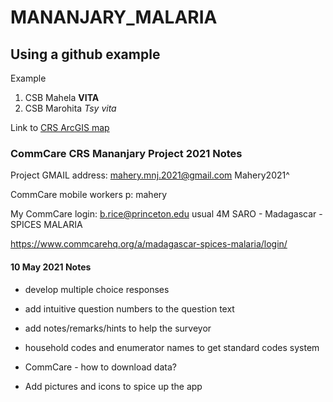 # MANANJARY_MALARIA

## Using a github example

Example

1. CSB Mahela **VITA**
2. CSB Marohita *Tsy vita*

Link to [CRS ArcGIS map](https://www.arcgis.com/home/webmap/viewer.html?webmap=cac11738e4a64619ad2d754bc2bc5acd&extent=46.6619,-21.8945,49.5349,-20.5761)

### CommCare CRS Mananjary Project 2021 Notes

Project GMAIL address:
mahery.mnj.2021@gmail.com
Mahery2021^

CommCare mobile workers
p: mahery

My CommCare login:
b.rice@princeton.edu
usual 4M
SARO - Madagascar - SPICES MALARIA

https://www.commcarehq.org/a/madagascar-spices-malaria/login/


#### 10 May 2021 Notes

- develop multiple choice responses
- add intuitive question numbers to the question text
- add notes/remarks/hints to help the surveyor
- household codes and enumerator names to get standard codes system
- CommCare - how to download data?

- Add pictures and icons to spice up the app

